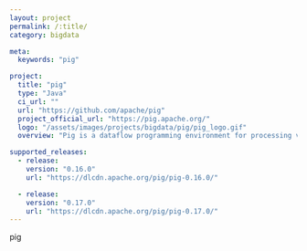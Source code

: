 ```yaml
---
layout: project
permalink: /:title/
category: bigdata

meta:
  keywords: "pig"

project:
  title: "pig"
  type: "Java"
  ci_url: ""
  url: "https://github.com/apache/pig"
  project_official_url: "https://pig.apache.org/"
  logo: "/assets/images/projects/bigdata/pig/pig_logo.gif"
  overview: "Pig is a dataflow programming environment for processing very large files. Pig's language is called Pig Latin. A Pig Latin program consists of a directed acyclic graph where each node represents an operation that transforms data. Operations are of two flavors: (1) relational-algebra style operations such as join, filter, project; (2) functional-programming style operators such as map, reduce. "

supported_releases:
  - release:
    version: "0.16.0"
    url: "https://dlcdn.apache.org/pig/pig-0.16.0/"

  - release:
    version: "0.17.0"
    url: "https://dlcdn.apache.org/pig/pig-0.17.0/"
---
```


<p>pig</p>
